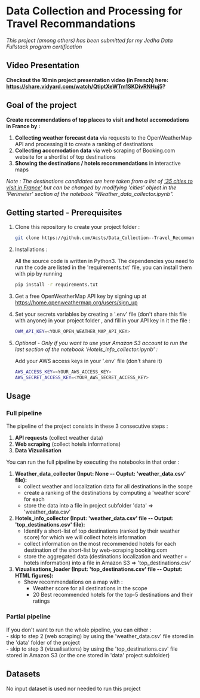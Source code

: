 # Data Collection and Processing for Travel Recommandations

*This project (among others) has been submitted for my Jedha Data Fullstack program certification*

## Video Presentation

**Checkout the 10min project presentation video (in French) here: https://share.vidyard.com/watch/QtiptXeWTm1SKDivRNHuj5?**

## Goal of the project 

**Create recommendations of top places to visit and hotel accomodations in France by :**  
1. **Collecting weather forecast data** via requests to the OpenWeatherMap API and processing it to create a ranking of destinations
2. **Collecting accomodation data** via web scraping of Booking.com website for a shortlist of top destinations
3. **Showing the destinations / hotels recommendations** in interactive maps

_Note : The destinations candidates are here taken from a list of ['35 cities to visit in France'](https://one-week-in.com/35-cities-to-visit-in-france/) but can be changed by modifying 'cities' object in the 'Perimeter' section of the notebook "Weather_data_collector.ipynb"._

## Getting started - Prerequisites

1. Clone this repository to create your project folder :
    ```sh
    git clone https://github.com/Acsts/Data_Collection--Travel_Recommandations.git
    ```

2. Installations : 

    All the source code is written in Python3. 
    The dependencies you need to run the code are listed in the 'requirements.txt' file, you can install them with pip by running 

    ```sh
    pip install -r requirements.txt
    ```

3. Get a free OpenWeatherMap API key by signing up at https://home.openweathermap.org/users/sign_up

4. Set your secrets variables by creating a '.env' file (don't share this file with anyone) in your project folder , and fill in your API key in it the file :

    ```sh
    OWM_API_KEY=<YOUR_OPEN_WEATHER_MAP_API_KEY>
    ```

5. _Optional - Only if you want to use your Amazon S3 account to run the last section of the notebook 'Hotels_info_collector.ipynb' :_ 
    
    Add your AWS access keys in your '.env' file (don't share it)
    ```sh
    AWS_ACCESS_KEY=<YOUR_AWS_ACCESS_KEY>
    AWS_SECRET_ACCESS_KEY=<YOUR_AWS_SECRET_ACCESS_KEY>
    ```


## Usage

### Full pipeline

The pipeline of the project consists in these 3 consecutive steps :
1. **API requests** (collect weather data) 
2. **Web scraping** (collect hotels informations)
3. **Data Vizualisation**  

You can run the full pipeline  by executing the notebooks in that order : 
1. **Weather_data_collector (Input: None -- Ouptut: 'weather_data.csv' file):** 
    - collect weather and localization data for all destinations in the scope
    - create a ranking of the destinations by computing a 'weather score' for each
    - store the data into a file in project subfolder 'data' => 'weather_data.csv' 
2. **Hotels_info_collector (Input: 'weather_data.csv' file -- Output: 'top_destinations.csv' file):**
    - Identify a short-list of top destinations (ranked by their weather score) for which we will collect hotels information
    - collect information on the most recommended hotels for each destination of the short-list by web-scraping booking.com
    - store the aggregated data (destinations localization and weather + hotels information) into a file in Amazon S3 => 'top_destinations.csv'
3. **Vizualisations_loader (Input: 'top_destinations.csv' file -- Ouptut: HTML figures):** 
    - Show recommendations on a map with : 
        - Weather score for all destinations in the scope
        - 20 Best recommended hotels for the top-5 destinations and their ratings

### Partial pipeline

If you don't want to run the whole pipeline, you can either :    
    - skip to step 2 (web scraping) by using the 'weather_data.csv' file stored in the 'data' folder of the project  
    - skip to step 3 (vizualisations) by using the 'top_destinations.csv' file stored in Amazon S3 (or the one stored in 'data' project subfolder)

## Datasets

No input dataset is used nor needed to run this project
